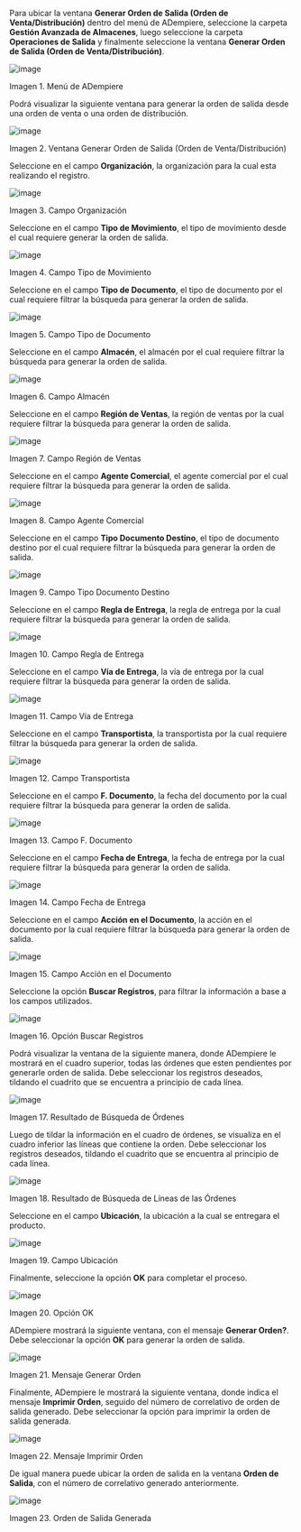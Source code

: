 Para ubicar la ventana **Generar Orden de Salida (Orden de Venta/Distribución)** dentro del menú de ADempiere, seleccione la carpeta **Gestión Avanzada de Almacenes**, luego seleccione la carpeta **Operaciones de Salida** y finalmente seleccione la ventana **Generar Orden de Salida (Orden de Venta/Distribución)**.

![image](https://github.com/erpcya/docs/assets/52334433/44b08780-fda8-48ee-894b-58b2f3a8a1c9)

Imagen 1. Menú de ADempiere

Podrá visualizar la siguiente ventana para generar la orden de salida desde una orden de venta o una orden de distribución.

![image](https://github.com/erpcya/docs/assets/52334433/21610e58-a20e-44bb-91f6-048a54309dc5)

Imagen 2. Ventana Generar Orden de Salida (Orden de Venta/Distribución)

Seleccione en el campo **Organización**, la organización para la cual esta realizando el registro.

![image](https://github.com/erpcya/docs/assets/52334433/1e14641c-976a-4c25-907f-d7361cb8dd8c)

Imagen 3. Campo Organización

Seleccione en el campo **Tipo de Movimiento**, el tipo de movimiento desde el cual requiere generar la orden de salida.

![image](https://github.com/erpcya/docs/assets/52334433/b320b69d-6532-4683-92de-f12efff9ce79)

Imagen 4. Campo Tipo de Movimiento

Seleccione en el campo **Tipo de Documento**, el tipo de documento por el cual requiere filtrar la búsqueda para generar la orden de salida.

![image](https://github.com/erpcya/docs/assets/52334433/1d1d49f4-e8ec-42b8-9de7-1533c320f104)

Imagen 5. Campo Tipo de Documento

Seleccione en el campo **Almacén**, el almacén por el cual requiere filtrar la búsqueda para generar la orden de salida.

![image](https://github.com/erpcya/docs/assets/52334433/cc6fea5e-2871-48f4-9534-a8cece843043)

Imagen 6. Campo Almacén

Seleccione en el campo **Región de Ventas**, la región de ventas por la cual requiere filtrar la búsqueda para generar la orden de salida.

![image](https://github.com/erpcya/docs/assets/52334433/791bca17-14e9-4648-b816-d1bca60739f7)

Imagen 7. Campo Región de Ventas

Seleccione en el campo **Agente Comercial**, el agente comercial por el cual requiere filtrar la búsqueda para generar la orden de salida.

![image](https://github.com/erpcya/docs/assets/52334433/0a21a4be-4f94-45d1-8de1-b4feac749850)

Imagen 8. Campo Agente Comercial

Seleccione en el campo **Tipo Documento Destino**, el tipo de documento destino por el cual requiere filtrar la búsqueda para generar la orden de salida.

![image](https://github.com/erpcya/docs/assets/52334433/a481f21a-bf2c-494a-8bd0-b072de8fcd34)

Imagen 9. Campo Tipo Documento Destino

Seleccione en el campo **Regla de Entrega**, la regla de entrega por la cual requiere filtrar la búsqueda para generar la orden de salida.

![image](https://github.com/erpcya/docs/assets/52334433/efb96391-60b3-4aa5-bcba-05fc5b69ffc3)

Imagen 10. Campo Regla de Entrega

Seleccione en el campo **Vía de Entrega**, la vía de entrega por la cual requiere filtrar la búsqueda para generar la orden de salida.

![image](https://github.com/erpcya/docs/assets/52334433/80308f76-31d2-4a48-8469-fc3cdbef510b)

Imagen 11. Campo Vía de Entrega

Seleccione en el campo **Transportista**, la transportista por la cual requiere filtrar la búsqueda para generar la orden de salida.

![image](https://github.com/erpcya/docs/assets/52334433/ca27e333-75d7-438e-81e0-7c29ec106fe5)

Imagen 12. Campo Transportista

Seleccione en el campo **F. Documento**, la fecha del documento por la cual requiere filtrar la búsqueda para generar la orden de salida.

![image](https://github.com/erpcya/docs/assets/52334433/15d43378-d0c5-4645-94da-6c45201d6824)

Imagen 13. Campo F. Documento

Seleccione en el campo **Fecha de Entrega**, la fecha de entrega por la cual requiere filtrar la búsqueda para generar la orden de salida.

![image](https://github.com/erpcya/docs/assets/52334433/2c9d2c2c-1710-49e2-9d1c-65bb0426f9a0)

Imagen 14. Campo Fecha de Entrega

Seleccione en el campo **Acción en el Documento**, la acción en el documento por la cual requiere filtrar la búsqueda para generar la orden de salida.

![image](https://github.com/erpcya/docs/assets/52334433/34f6684a-cf0f-47f5-ba0b-4b8666c38fee)

Imagen 15. Campo Acción en el Documento

Seleccione la opción **Buscar Registros**, para filtrar la información a base a los campos utilizados.

![image](https://github.com/erpcya/docs/assets/52334433/05e98c67-061f-4f89-b94e-bd050ad38d60)

Imagen 16. Opción Buscar Registros

Podrá visualizar la ventana de la siguiente manera, donde ADempiere le mostrará en el cuadro superior, todas las órdenes que esten pendientes por generarle orden de salida. Debe seleccionar los registros deseados, tildando el cuadrito que se encuentra a principio de cada línea.

![image](https://github.com/erpcya/docs/assets/52334433/30e41b81-0d79-42ae-93cc-e09244137df1)

Imagen 17. Resultado de Búsqueda de Órdenes

Luego de tildar la información en el cuadro de órdenes, se visualiza en el cuadro inferior las líneas que contiene la orden. Debe seleccionar los registros deseados, tildando el cuadrito que se encuentra al principio de cada línea.

![image](https://github.com/erpcya/docs/assets/52334433/638134bb-81d0-4d6b-95be-59e0e7464711)

Imagen 18. Resultado de Búsqueda de Líneas de las Órdenes

Seleccione en el campo **Ubicación**, la ubicación a la cual se entregara el producto.

![image](https://github.com/erpcya/docs/assets/52334433/c1003bf7-5459-43d6-b5d2-efa4f5921bf7)

Imagen 19. Campo Ubicación

Finalmente, seleccione la opción **OK** para completar el proceso.

![image](https://github.com/erpcya/docs/assets/52334433/23faac6a-e45d-4f3b-9448-126f9e2ec6de)

Imagen 20. Opción OK

ADempiere mostrará la siguiente ventana, con el mensaje **Generar Orden?**. Debe seleccionar la opción **OK** para generar la orden de salida.

![image](https://github.com/erpcya/docs/assets/52334433/3040b1d3-8d4a-4690-be87-a30861e5af35)

Imagen 21. Mensaje Generar Orden

Finalmente, ADempiere le mostrará la siguiente ventana, donde indica el mensaje **Imprimir Orden**, seguido del número de correlativo de orden de salida generado. Debe seleccionar la opción para imprimir la orden de salida generada.

![image](https://github.com/erpcya/docs/assets/52334433/3037e13d-7a8f-4c25-9dd9-06e1c624037c)

Imagen 22. Mensaje Imprimir Orden

De igual manera puede ubicar la orden de salida en la ventana **Orden de Salida**, con el número de correlativo generado anteriormente.

![image](https://github.com/erpcya/docs/assets/52334433/ffb3f693-fff3-4470-8d1a-aedb139dcb2f)

Imagen 23. Orden de Salida Generada


